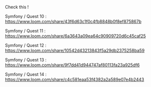 Check this !

Symfony / Quest 10 :
https://www.loom.com/share/43f6d63c1f0c4fb8848b0f8ef875867b

Symfony / Quest 11 :
https://www.loom.com/share/6a3643a09ea64c90909720d6c45caf25

Symfony / Quest 12 :
https://www.loom.com/share/10542d43213843f5a29db2375258ba59

Symfony / Quest 13 :
https://www.loom.com/share/9f7dd41d944747af80113fa23a925df6

Symfony / Quest 14 :
https://www.loom.com/share/c4c581eaa53f4382a2a589e07e4b2443